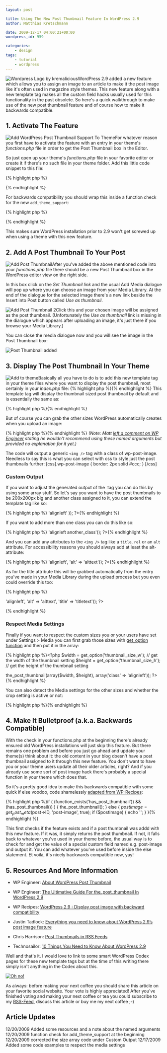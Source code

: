 ```yaml
---
layout: post

title: Using The New Post Thumbnail Feature In WordPress 2.9
author: Matthias Kretschmann

date: 2009-12-17 04:00:21+00:00
wordpress_id: 959

categories:
    - design
tags:
    - tutorial
    - wordpress
---
```


![Wordpress Logo by kremalicious](/media/wordpress-logo.png)WordPress 2.9 added a new feature which allows you to assign an image to an article to make it the post image like it's often used in magazine style themes. This new feature along with a new template tag makes all the custom field hacks usually used for this functionality in the past obsolete. So here's a quick walkthrough to make use of the new post thumbnail feature and of course how to make it backwards compatible.

## 1. Activate The Feature

![Add WordPress Post Thumbnail Support To Theme](/media/wordpress-thumbnail-1.png)For whatever reason you first have to activate the feature with an entry in your theme's _functions.php_ file in order to get the Post Thumbnail box in the Editor.

So just open up your theme's _functions.php_ file in your favorite editor or create it if there's no such file in your theme folder. Add this little code snippet to this file:

{% highlight php %}
<?php
    add_theme_support('post-thumbnails');
?>
{% endhighlight %}

For backwards compatibility you should wrap this inside a function check for the new `add_theme_support`:

{% highlight php %}
<?php
    if ( function_exists( 'add_theme_support' ) )
      add_theme_support( 'post-thumbnails' );
?>
{% endhighlight %}

This makes sure WordPress installation prior to 2.9 won't get screwed up when using a theme with this new feature.

## 2. Add A Post Thumbnail To Your Post


![Add Post Thumbnail](/media/wordpress-thumbnail-2.png)After you've added the above mentioned code into your _functions.php_ file there should be a new Post Thumbnail box in the WordPress editor view on the right side.

In this box click on the _Set Thumbnail link_ and the usual Add Media dialogue will pop up where you can choose an image from your Media Library. At the end of the dialogue for the selected image there's a new link beside the Insert into Post button called _Use as thumbnail_.

![Add Post Thumbnail 2](/media/wordpress-thumbnail-3.png)Click this and your chosen image will be assigned as the post thumbnail. (Unfortunately the _Use as thumbnail_ link is missing in the dialogue which appears after uploading an image, it's just there if you browse your Media Library.)

You can close the media dialogue now and you will see the image in the Post Thumbnail box:

![Post Thumbnail added](/media/wordpress-thumbnail-4.png)


## 3. Display The Post Thumbnail In Your Theme


![Add to theme](/media/wordpress-thumbnail-5.png)Basically all you have to do is to add this new template tag in your theme files where you want to display the post thumbnail, most certainly in your _index.php_ file:
{% highlight php %}<?php the_post_thumbnail(); ?>{% endhighlight %}
This template tag will display the thumbnail sized post thumbnail by default and is essentially the same as:

{% highlight php %}<?php the_post_thumbnail('thumbnail'); ?>{% endhighlight %}

But of course you can grab the other sizes WordPress automatically creates when you upload an image:

{% highlight php %}<?php
  the_post_thumbnail('medium');
  the_post_thumbnail('large');
?>{% endhighlight %}
_(Note: Matt [left a comment on WP Engineer](http://wpengineer.com/the-ultimative-guide-for-the_post_thumbnail-in-wordpress-2-9/#comment-3053) stating he wouldn't recommend using these named arguments but provided no explanation for it yet.)_

The code will output a generic `<img />` tag with a class of wp-post-image. Needless to say this is what you can select with css to style just the post thumbnails further:
[css].wp-post-image { border: 2px solid #ccc; } [/css]


### Custom Output


If you want to adjust the generated output of the <img /> tag you can do this by using some array stuff. So let's say you want to have the post thumbnails to be 200x200px big and another class assigned to it, you can extend the template tag like so:

{% highlight php %}<?php the_post_thumbnail(array( 200,200 ), array( 'class' => 'alignleft' )); ?>{% endhighlight %}

If you want to add more than one class you can do this like so:

{% highlight php %}<?php the_post_thumbnail('medium', array('class' => 'alignleft another_class')); ?>{% endhighlight %}

And you can add any attributes to the `<img />` tag like a `title`, `rel` or an `alt` attribute. For accessibility reasons you should always add at least the alt-attribute:

{% highlight php %}<?php the_post_thumbnail('medium', array('class' => 'alignleft', 'alt' => 'alttext')); ?>{% endhighlight %}

As for the title attribute this will be grabbed automatically from the entry you've made in your Media Library during the upload process but you even could override this too:

{% highlight php %}
<?php the_post_thumbnail('medium', array('class' => 'alignleft', 'alt' => 'alttext', 'title' => 'titletext')); ?>
{% endhighlight %}



### Respect Media Settings


Finally if you want to respect the custom sizes you or your users have set under Settings > Media you can first grab those sizes with [get_option function](http://codex.wordpress.org/Function_Reference/get_option) and then put it in the array:

{% highlight php %}<?php
  $width = get_option('thumbnail_size_w');  // get the width of the thumbnail setting
  $height = get_option('thumbnail_size_h'); // get the height of the thumbnail setting

  the_post_thumbnail(array($width, $height), array('class' => 'alignleft'));
?>{% endhighlight %}

You can also detect the Media settings for the other sizes and whether the crop setting is active or not:

{% highlight php %}<?php
  get_option('medium_size_w');  // Width of the medium size
  get_option('medium_size_h');  // Height of the medium size
  get_option('large_size_w');   // Width of the large size
  get_option('large_size_h');   // Height of the large size
  get_option('thumbnail_crop'); // Check for crop, On=1, Off=0
?>{% endhighlight %}



## 4. Make It Bulletproof (a.k.a. Backwards Compatible)


With the check in your functions.php at the beginning there's already ensured old WordPress installations will just skip this feature. But there remains one problem and before you just go ahead and update your theme(s) think about it: the old content in your blog doesn't have a post thumbnail assigned to it through this new feature. You don't want to have you or your theme users update all their older articles, right? And if you already use some sort of post image hack there's probably a special function in your theme which does that.

So it's a pretty good idea to make this backwards compatible with some quick if else voodoo, code shamelessly [adapted from WP-Recipes](http://www.wprecipes.com/wordpress-2-9-display-post-image-with-backward-compatibility):

{% highlight php %}if ( (function_exists('has_post_thumbnail')) && (has_post_thumbnail()) ) {
  the_post_thumbnail();
} else {
  $postimage = get_post_meta($post->ID, 'post-image', true);
  if ($postimage) {
    echo '<img src="'.$postimage.'" alt="" />';
  }
}{% endhighlight %}

This first checks if the feature exists and if a post thumbnail was addd with this new feature. If it was, it simply returns the post thumbnail. If not, it falls back to whatever you've used in your theme before, the usual way is to check for and get the value of a special custom field named e.g. post-image and output it. You can add whatever you've used before inside the else statement. Et voilà, it's nicely backwards compatible now, yay!


## 5. Resources And More Information






  * WP Engineer: [About WordPress Post Thumbnail](http://wpengineer.com/about-wordpress-post-thumbnail/)


  * WP Engineer: [The Ultimative Guide For the_post_thumbnail In WordPress 2.9](http://wpengineer.com/the-ultimative-guide-for-the_post_thumbnail-in-wordpress-2-9/)


  * WP Recipes: [WordPress 2.9 : Display post image with backward compatibility](http://www.wprecipes.com/wordpress-2-9-display-post-image-with-backward-compatibility)


  * Justin Tadlock: [Everything you need to know about WordPress 2.9’s post image feature](http://justintadlock.com/archives/2009/11/16/everything-you-need-to-know-about-wordpress-2-9s-post-image-feature)


  * Chris Harrison: [Post Thumbnails in RSS Feeds](http://cdharrison.com/2009/12/the_post_thumbnail-for-rss-feeds/)


  * Technosailor: [10 Things You Need to Know About WordPress 2.9](http://technosailor.com/2009/11/11/10-things-you-need-to-know-about-wordpress-2-9/)


Well and that's it. I would love to link to some smart WordPress Codex pages for these new template tags but at the time of this writing there simply isn't anything in the Codex about this.


<a href="http://krlc.us/givecoffee">![Oh no!](/media/coffee-cup-empty.png)</a>


As always: before making your next coffee you should share this article on your favorite social website. Your vote is highly appreciated! After you've finished voting and making your next coffee or tea you could subscribe to my [RSS-Feed](http://www.kremalicious.com/feed/), discuss this article or buy me my next coffee ;-)





## Article Updates


12/20/2009 Added some resources and a note about the named arguments
12/20/2009 function check for add_theme_support at the beginning
12/20/2009 corrected the size array code under Custom Output
12/17/2009 Added some code examples to respect the media settings
